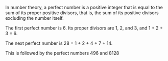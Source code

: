 In number theory, a perfect number is a positive integer that is equal to the sum of its proper positive divisors, that is, the sum of its positive divisors excluding the number itself.

The first perfect number is 6. Its proper divisors are 1, 2, and 3, and 1 + 2 + 3 = 6. 

The next perfect number is 28 = 1 + 2 + 4 + 7 + 14.

This is followed by the perfect numbers 496 and 8128

